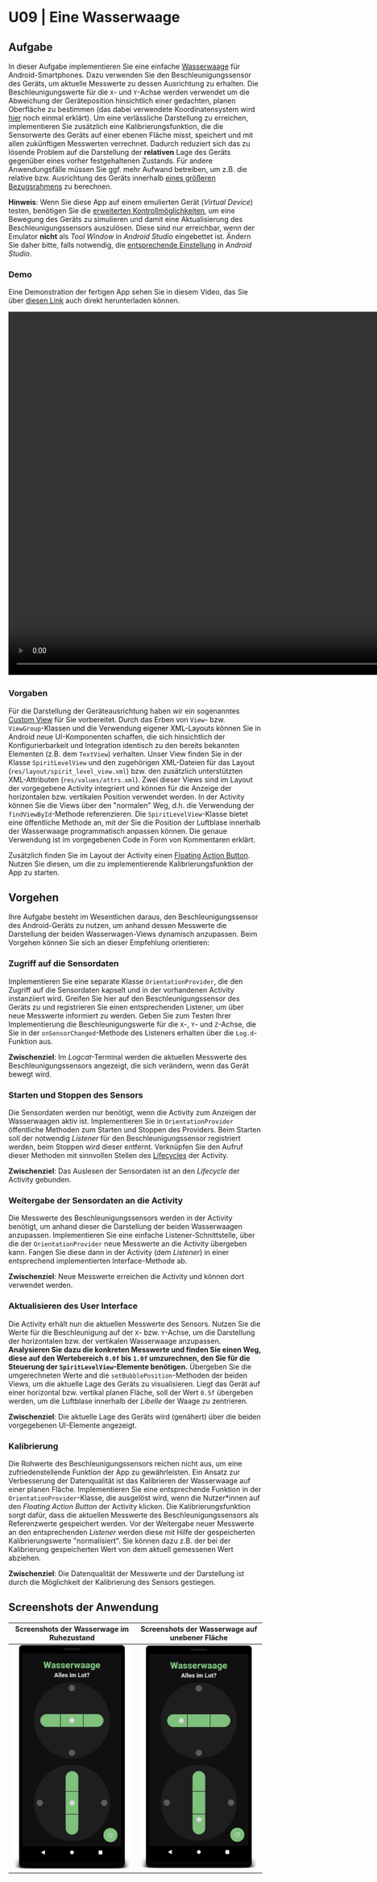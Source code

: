 # U09 | Eine Wasserwaage

## Aufgabe

In dieser Aufgabe implementieren Sie eine einfache [Wasserwaage](https://de.wikipedia.org/wiki/Wasserwaage) für Android-Smartphones. Dazu verwenden Sie den Beschleunigungssensor des Geräts, um aktuelle Messwerte zu dessen Ausrichtung zu erhalten. Die Beschleunigungswerte für die `X`- und `Y`-Achse werden verwendet um die Abweichung der Geräteposition hinsichtlich einer gedachten, planen Oberfläche zu bestimmen (das dabei verwendete Koordinatensystem wird [hier](https://developer.android.com/reference/android/hardware/SensorEvent#values) noch einmal erklärt). Um eine verlässliche Darstellung zu erreichen, implementieren Sie zusätzlich eine Kalibrierungsfunktion, die die Sensorwerte des Geräts auf einer ebenen Fläche misst, speichert und mit allen zukünftigen Messwerten verrechnet. Dadurch reduziert sich das zu lösende Problem auf die Darstellung der **relativen** Lage des Geräts gegenüber eines vorher festgehaltenen Zustands. Für andere Anwendungsfälle müssen Sie ggf. mehr Aufwand betreiben, um z.B. die relative bzw. Ausrichtung des Geräts innerhalb [eines größeren Bezugsrahmens](https://developer.android.com/guide/topics/sensors/sensors_position#sensors-pos-orient) zu berechnen.

**Hinweis**: Wenn Sie diese App auf einem emulierten Gerät (_Virtual Device_) testen, benötigen Sie die [erweiterten Kontrollmöglichkeiten](https://developer.android.com/studio/run/emulator#extended), um eine Bewegung des Geräts zu simulieren und damit eine Aktualisierung des Beschleunigungssensors auszulösen. Diese sind nur erreichbar, wenn der Emulator **nicht** als _Tool Window_ in _Android Studio_ eingebettet ist. Ändern Sie daher bitte, falls notwendig, die [entsprechende Einstellung](https://androidstudio.googleblog.com/2020/05/emulator-30011-canary.html) in _Android Studio_.

### Demo

Eine Demonstration der fertigen App sehen Sie in diesem Video, das Sie über [diesen Link](https://github.com/Android-Regensburg/U09-Wasserwaage/raw/master/docs/video-wasserwaage.webm) auch direkt herunterladen können.

<video width="1280" height="720" controls loop autoplay>
  <source src="https://github.com/Android-Regensburg/U09-Wasserwaage/raw/master/docs/video-wasserwaage.webm" type="video/webm">
  Die Wiedergabe von Videos wird in diesem Browser leider nicht unterstützt
</video> 

### Vorgaben

Für die Darstellung der Geräteausrichtung haben wir ein sogenanntes [Custom View](https://developer.android.com/training/custom-views/create-view) für Sie vorbereitet. Durch das Erben von `View`- bzw. `ViewGroup`-Klassen und die Verwendung eigener XML-Layouts können Sie in Android neue UI-Komponenten schaffen, die sich hinsichtlich der Konfigurierbarkeit und Integration identisch zu den bereits bekannten Elementen (z.B. dem `TextView`) verhalten. Unser View finden Sie in der Klasse `SpiritLevelView` und den zugehörigen XML-Dateien für das Layout (`res/layout/spirit_level_view.xml`) bzw. den zusätzlich unterstützten XML-Attributen (`res/values/attrs.xml`). Zwei dieser Views sind im Layout der vorgegebene Activity integriert und können für die Anzeige der horizontalen bzw. vertikalen Position verwendet werden. In der Activity können Sie die Views über den "normalen" Weg, d.h. die Verwendung der `findViewById`-Methode referenzieren. Die `SpiritLevelView`-Klasse bietet eine öffentliche Methode an, mit der Sie die Position der Luftblase innerhalb der Wasserwaage programmatisch anpassen können. Die genaue Verwendung ist im vorgegebenen Code in Form von Kommentaren erklärt.

Zusätzlich finden Sie im Layout der Activity einen [Floating Action Button](https://developer.android.com/guide/topics/ui/floating-action-button). Nutzen Sie diesen, um die zu implementierende Kalibrierungsfunktion der App zu starten.

## Vorgehen

Ihre Aufgabe besteht im Wesentlichen daraus, den Beschleunigungssensor des Android-Geräts zu nutzen, um anhand dessen Messwerte die Darstellung der beiden Wasserwagen-Views dynamisch anzupassen. Beim Vorgehen können Sie sich an dieser Empfehlung orientieren:

### Zugriff auf die Sensordaten

Implementieren Sie eine separate Klasse `OrientationProvider`, die den Zugriff auf die Sensordaten kapselt und in der vorhandenen Activity instanziiert wird. Greifen Sie hier auf den Beschleunigungssensor des Geräts zu und registrieren Sie einen entsprechenden Listener, um über neue Messwerte informiert zu werden. Geben Sie zum Testen Ihrer Implementierung die Beschleunigungswerte für die `X`-, `Y`- und `Z`-Achse, die Sie in der `onSensorChanged`-Methode des Listeners erhalten über die `Log.d`-Funktion aus.

**Zwischenziel**: Im *Logcat*-Terminal werden die aktuellen Messwerte des Beschleunigungssensors angezeigt, die sich verändern, wenn das Gerät bewegt wird.

### Starten und Stoppen des Sensors

Die Sensordaten werden nur benötigt, wenn die Activity zum Anzeigen der Wasserwaagen aktiv ist. Implementieren Sie in `OrientationProvider` öffentliche Methoden zum Starten und Stoppen des Providers. Beim Starten soll der notwendig *Listener* für den Beschleunigungssensor registriert werden, beim Stoppen wird dieser entfernt. Verknüpfen Sie den Aufruf dieser Methoden mit sinnvollen Stellen des [Lifecycles](https://developer.android.com/guide/components/activities/activity-lifecycle) der Activity.

**Zwischenziel**: Das Auslesen der Sensordaten ist an den *Lifecycle* der Activity gebunden.

### Weitergabe der Sensordaten an die Activity

Die Messwerte des Beschleunigungssensors werden in der Activity benötigt, um anhand dieser die Darstellung der beiden Wasserwaagen anzupassen. Implementieren Sie eine einfache Listener-Schnittstelle, über die der `OrientationProvider` neue Messwerte an die Activity übergeben kann. Fangen Sie diese dann in der Activity (dem _Listener_) in einer entsprechend implementierten Interface-Methode ab.

**Zwischenziel**: Neue Messwerte erreichen die Activity und können dort verwendet werden.

### Aktualisieren des User Interface

Die Activity erhält nun die aktuellen Messwerte des Sensors. Nutzen Sie die Werte für die Beschleunigung auf der `X`- bzw. `Y`-Achse, um die Darstellung der horizontalen bzw. der vertikalen Wasserwaage anzupassen. **Analysieren Sie dazu die konkreten Messwerte und finden Sie einen Weg, diese auf den Wertebereich `0.0f` bis `1.0f` umzurechnen, den Sie für die Steuerung der `SpiritLevelView`-Elemente benötigen.** Übergeben Sie die umgerechneten Werte and die `setBubblePosition`-Methoden der beiden Views, um die aktuelle Lage des Geräts zu visualisieren. Liegt das Gerät auf einer horizontal bzw. vertikal planen Fläche, soll der Wert `0.5f` übergeben werden, um die Luftblase innerhalb der *Libelle* der Waage zu zentrieren.

**Zwischenziel**: Die aktuelle Lage des Geräts wird (genähert) über die beiden vorgegebenen UI-Elemente angezeigt.

### Kalibrierung

Die Rohwerte des Beschleunigungssensors reichen nicht aus, um eine zufriedenstellende Funktion der App zu gewährleisten. Ein Ansatz zur Verbesserung der Datenqualität ist das Kalibrieren der Wasserwaage auf einer planen Fläche. Implementieren Sie eine entsprechende Funktion in der `OrientationProvider`-Klasse, die ausgelöst wird, wenn die Nutzer\*innen auf den _Floating Action Button_ der Activity klicken. Die Kalibrierungsfunktion sorgt dafür, dass die aktuellen Messwerte des Beschleunigungssensors als Referenzwerte gespeichert werden. Vor der Weitergabe neuer Messwerte an den entsprechenden _Listener_ werden diese mit Hilfe der gespeicherten Kalibrierungswerte "normalisiert". Sie können dazu z.B. der bei der Kalibrierung gespeicherten Wert von dem aktuell gemessenen Wert abziehen.

**Zwischenziel**: Die Datenqualität der Messwerte und der Darstellung ist durch die Möglichkeit der Kalibrierung des Sensors gestiegen.

## Screenshots der Anwendung

|  Screenshots der Wasserwage im Ruhezustand   |   Screenshots der Wasserwage auf unebener Fläche    |
|:------:|:-------:|
| ![Screenshots der Wasserwage im Ruhezustand](./docs/screenshot-wasserwaage-01.png)  | ![Screenshots der Wasserwage im Ruhezustand](./docs/screenshot-wasserwaage-03.png)  |
